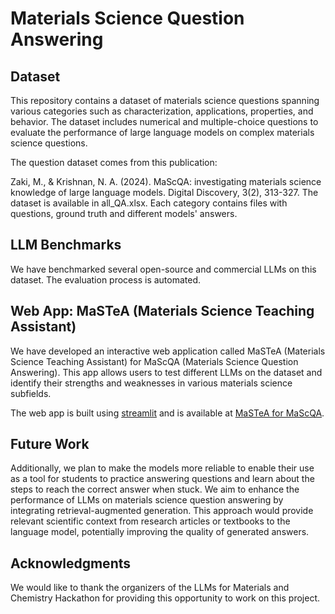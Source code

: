 # Materials Science Question Answering


## Dataset

This repository contains a dataset of materials science questions spanning various categories such as characterization, applications, properties, and behavior. The dataset includes numerical and multiple-choice questions to evaluate the performance of large language models on complex materials science questions.

The question dataset comes from this publication:

Zaki, M., & Krishnan, N. A. (2024). MaScQA: investigating materials science knowledge of large language models. Digital Discovery, 3(2), 313-327.
The dataset is available in all_QA.xlsx. Each category contains files with questions, ground truth and different models' answers.

## LLM Benchmarks

We have benchmarked several open-source and commercial LLMs on this dataset. The evaluation process is automated.

## Web App: MaSTeA (Materials Science Teaching Assistant)

We have developed an interactive web application called MaSTeA (Materials Science Teaching Assistant) for MaScQA (Materials Science Question Answering). This app allows users to test different LLMs on the dataset and identify their strengths and weaknesses in various materials science subfields.

The web app is built using [streamlit](https://streamlit.io/) and is available at [MaSTeA for MaScQA](https://masteaclaude-4ixvbyes7dma7vu8jakm8h.streamlit.app/).

## Future Work

Additionally, we plan to make the models more reliable to enable their use as a tool for students to practice answering questions and learn about the steps to reach the correct answer when stuck. We aim to enhance the performance of LLMs on materials science question answering by integrating retrieval-augmented generation. This approach would provide relevant scientific context from research articles or textbooks to the language model, potentially improving the quality of generated answers.

## Acknowledgments

We would like to thank the organizers of the LLMs for Materials and Chemistry Hackathon for providing this opportunity to work on this project.
